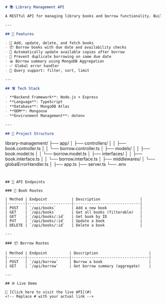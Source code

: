 




```md
# 📚 Library Management API

A RESTful API for managing library books and borrow functionality. Built with **Node.js**, **Express**, **TypeScript**, and **MongoDB** using Mongoose ODM.

---

## 🚀 Features

- 📖 Add, update, delete, and fetch books
- 📦 Borrow books with due date and availability checks
- 🔄 Automatically update available copies after borrow
- 🚫 Prevent duplicate borrowing on same due date
- 📊 Borrow summary using MongoDB Aggregation
- ✅ Global error handler
- 🧪 Query support: filter, sort, limit

---

## 🛠️ Tech Stack

- **Backend Framework**: Node.js + Express
- **Language**: TypeScript
- **Database**: MongoDB Atlas
- **ODM**: Mongoose
- **Environment Management**: dotenv

---

## 📁 Project Structure

```

library-management/
├── app/
│   ├── controllers/
│   │   ├── book.controller.ts
│   │   └── borrow\.controller.ts
│   ├── models/
│   │   ├── book.model.ts
│   │   └── borrow\.model.ts
│   ├── interfaces/
│   │   ├── book.interface.ts
│   │   └── borrow\.interface.ts
│
├── middlewares/
│   └── globalErrorHandler.ts
│
├── app.ts
├── server.ts
└── .env

```


## 🧪 API Endpoints

### 📘 Book Routes

| Method | Endpoint           | Description                  |
|--------|--------------------|------------------------------|
| POST   | `/api/books`       | Add a new book               |
| GET    | `/api/books`       | Get all books (filterable)   |
| GET    | `/api/books/:id`   | Get book by ID               |
| PUT    | `/api/books/:id`   | Update a book                |
| DELETE | `/api/books/:id`   | Delete a book                |

---

### 📦 Borrow Routes

| Method | Endpoint          | Description                       |
|--------|-------------------|-----------------------------------|
| POST   | `/api/borrow`     | Borrow a book                     |
| GET    | `/api/borrow`     | Get borrow summary (aggregate)    |

---

## 🌐 Live Demo

🔗 [Click here to visit the live API](#)  
<!-- Replace # with your actual link -->

```



